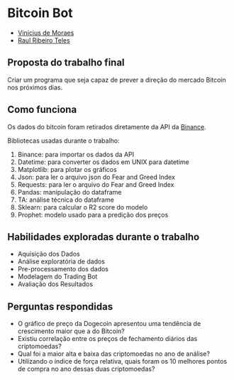 # Bitcoin Bot
* [Vinícius de Moraes](https://github.com/Boemio)
* [Raul Ribeiro Teles](https://github.com/raultel) 

## Proposta do trabalho final
Criar um programa que seja capaz de prever a direção do mercado Bitcoin nos próximos dias.

## Como funciona
Os dados do bitcoin foram retirados diretamente da API da [Binance](https://www.binance.com/en/binance-api).

Bibliotecas usadas durante o trabalho: 
1. Binance: para importar os dados da API
2. Datetime: para converter os dados em UNIX para datetime
3. Matplotlib: para plotar os gráficos
4. Json: para ler o arquivo json do Fear and Greed Index
5. Requests: para ler o arquivo do Fear and Greed Index
6. Pandas: manipulação do dataframe
7. TA: análise técnica do dataframe
8. Sklearn: para calcular o R2 score do modelo
9. Prophet: modelo usado para a predição dos preços

## Habilidades exploradas durante o trabalho
* Aquisição dos Dados
* Análise exploratória de dados
* Pre-processamento dos dados
* Modelagem do Trading Bot
* Avaliação dos Resultados

## Perguntas respondidas
* O gráfico de preço da Dogecoin apresentou uma tendência de crescimento maior que a do Bitcoin?
* Existiu correlação entre os preços de fechamento diários das criptomoedas?
* Qual foi a maior alta e baixa das criptomoedas no ano de análise?
* Utilizando o índice de força relativa, quais foram os 10 melhores pontos de compra no ano dessas duas criptomoedas?
